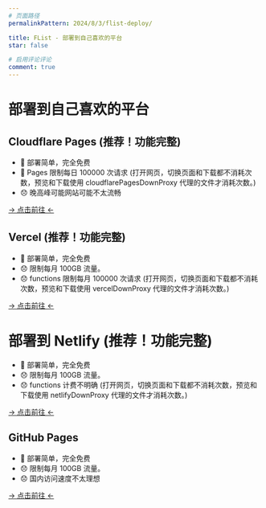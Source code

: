 ```yaml
---
# 页面路径
permalinkPattern: 2024/8/3/flist-deploy/

title: FList - 部署到自己喜欢的平台
star: false

# 启用评论评论
comment: true
---
```


# 部署到自己喜欢的平台

## Cloudflare Pages (推荐！功能完整)
- 🎉 部署简单，完全免费
- 🎉 Pages 限制每日 100000 次请求 (打开网页，切换页面和下载都不消耗次数，预览和下载使用 cloudflarePagesDownProxy 代理的文件才消耗次数。)
- 😞 晚高峰可能网站可能不太流畅

[-> 点击前往 <-](./6-部署/1-Cloudflare-Pages.md)

## Vercel (推荐！功能完整)
- 🎉 部署简单，完全免费
- 😞 限制每月 100GB 流量。
- 😞 functions 限制每月 100000 次请求  (打开网页，切换页面和下载都不消耗次数，预览和下载使用 vercelDownProxy 代理的文件才消耗次数。)

[-> 点击前往 <-](./6-部署/3-Vercel.md)


# 部署到 Netlify (推荐！功能完整)
- 🎉 部署简单，完全免费
- 😞 限制每月 100GB 流量。
- 😞 functions 计费不明确 (打开网页，切换页面和下载都不消耗次数，预览和下载使用 netlifyDownProxy 代理的文件才消耗次数。)

[-> 点击前往 <-](./6-部署/4-Netlify.md)


## GitHub Pages
- 🎉 部署简单，完全免费
- 😞 限制每月 100GB 流量。
- 😞 国内访问速度不太理想

[-> 点击前往 <-](./6-部署/2-GitHub-Pages.md)

